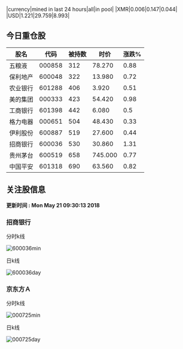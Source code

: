 |currency|mined in last 24 hours|all|in pool|
|XMR|0.006|0.147|0.044|
|USD|1.221|29.759|8.993|

## 今日重仓股 

|股名|代码|被持数|时价|涨跌%|
|---|---|---|---|---|
|五粮液|000858|312|78.270|0.88|
|保利地产|600048|322|13.980|0.72|
|农业银行|601288|406|3.920|0.51|
|美的集团|000333|423|54.420|0.98|
|工商银行|601398|442|6.080|0.5|
|格力电器|000651|504|48.430|0.33|
|伊利股份|600887|519|27.600|0.44|
|招商银行|600036|530|30.860|1.31|
|贵州茅台|600519|658|745.000|0.77|
|中国平安|601318|690|63.560|0.82|

## 关注股信息
**更新时间 : Mon May 21 09:30:13 2018**
### 招商银行 
分时k线

![600036min](http://image.sinajs.cn/newchart/min/n/sh600036.gif)

日k线

![600036day](http://image.sinajs.cn/newchart/daily/n/sh600036.gif)

### 京东方Ａ 
分时k线

![000725min](http://image.sinajs.cn/newchart/min/n/sz000725.gif)

日k线

![000725day](http://image.sinajs.cn/newchart/daily/n/sz000725.gif)
